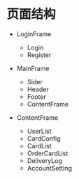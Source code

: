 # 页面结构
- LoginFrame
    - Login
    - Register
- MainFrame
    - Sider
    - Header
    - Footer
    - ContentFrame

- ContentFrame
    - UserList
    - CardConfig
    - CardList
    - OrderCardList
    - DeliveryLog
    - AccountSetting

